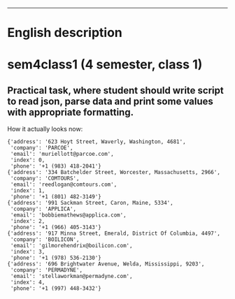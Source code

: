 ------
# English description
# sem4class1 (4 semester, class 1)
Practical task, where student should write script to read json, parse data and print some values with appropriate formatting.
------
How it actually looks now:
```
{'address': '623 Hoyt Street, Waverly, Washington, 4681',
 'company': 'PARCOE',
 'email': 'muriellott@parcoe.com',
 'index': 0,
 'phone': '+1 (983) 418-2041'}
{'address': '334 Batchelder Street, Worcester, Massachusetts, 2966',
 'company': 'COMTOURS',
 'email': 'reedlogan@comtours.com',
 'index': 1,
 'phone': '+1 (801) 482-3149'}
{'address': '991 Sackman Street, Caron, Maine, 5334',
 'company': 'APPLICA',
 'email': 'bobbiemathews@applica.com',
 'index': 2,
 'phone': '+1 (966) 405-3143'}
{'address': '917 Minna Street, Emerald, District Of Columbia, 4497',
 'company': 'BOILICON',
 'email': 'gilmorehendrix@boilicon.com',
 'index': 3,
 'phone': '+1 (978) 536-2130'}
{'address': '696 Brightwater Avenue, Welda, Mississippi, 9203',
 'company': 'PERMADYNE',
 'email': 'stellaworkman@permadyne.com',
 'index': 4,
 'phone': '+1 (997) 448-3432'}
```
